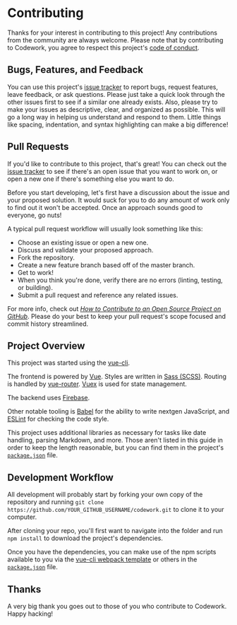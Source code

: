 # Contributing

Thanks for your interest in contributing to this project! Any contributions from the community are always welcome. Please note that by contributing to Codework, you agree to respect this project's [code of conduct](CODE_OF_CONDUCT.md).

## Bugs, Features, and Feedback

You can use this project's [issue tracker](https://github.com/letscodework/codework/issues) to report bugs, request features, leave feedback, or ask questions. Please just take a quick look through the other issues first to see if a similar one already exists. Also, please try to make your issues as descriptive, clear, and organized as possible. This will go a long way in helping us understand and respond to them. Little things like spacing, indentation, and syntax highlighting can make a big difference!

## Pull Requests

If you'd like to contribute to this project, that's great! You can check out the [issue tracker](https://github.com/letscodework/codework/issues) to see if there's an open issue that you want to work on, or open a new one if there's something else you want to do.

Before you start developing, let's first have a discussion about the issue and your proposed solution. It would suck for you to do any amount of work only to find out it won't be accepted. Once an approach sounds good to everyone, go nuts!

A typical pull request workflow will usually look something like this:

- Choose an existing issue or open a new one.
- Discuss and validate your proposed approach.
- Fork the repository.
- Create a new feature branch based off of the master branch.
- Get to work!
- When you think you're done, verify there are no errors (linting, testing, or building).
- Submit a pull request and reference any related issues.

For more info, check out [_How to Contribute to an Open Source Project on GitHub_](https://egghead.io/courses/how-to-contribute-to-an-open-source-project-on-github). Please do your best to keep your pull request's scope focused and commit history streamlined.

## Project Overview

This project was started using the [vue-cli](https://cli.vuejs.org/).

The frontend is powered by [Vue](https://vuejs.org/). Styles are written in [Sass (SCSS)](http://sass-lang.com/). Routing is handled by [vue-router](https://router.vuejs.org/en/). [Vuex](https://vuex.vuejs.org/en/intro.html) is used for state management.

The backend uses [Firebase](https://firebase.google.com/).

Other notable tooling is [Babel](http://babeljs.io/) for the ability to write nextgen JavaScript, and [ESLint](https://eslint.org/) for checking the code style.

This project uses additional libraries as necessary for tasks like date handling, parsing Markdown, and more. Those aren't listed in this guide in order to keep the length reasonable, but you can find them in the project's [`package.json`](package.json) file.

## Development Workflow

All development will probably start by forking your own copy of the repository and running `git clone https://github.com/YOUR_GITHUB_USERNAME/codework.git` to clone it to your computer.

After cloning your repo, you'll first want to navigate into the folder and run `npm install` to download the project's dependencies.

Once you have the dependencies, you can make use of the npm scripts available to you via the [vue-cli webpack template](http://vuejs-templates.github.io/webpack/commands.html) or others in the [`package.json`](package.json) file.

## Thanks

A very big thank you goes out to those of you who contribute to Codework. Happy hacking!
